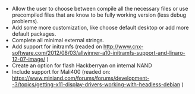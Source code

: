  - Allow the user to choose between compile all the necessary files or use precompiled files that are know to be fully working version (less debug problems).
 - Add some more customization, like choose default desktop or add more default packages.
 - Complete all minimal external strings.
 - Add support for initramfs (readed on http://www.cnx-software.com/2012/08/03/allwinner-a10-initramfs-support-and-linaro-12-07-image/ )
 - Create an option for flash Hackberryan on internal NAND
 - Include support for Mali400 (readed on: https://www.miniand.com/forums/forums/development--3/topics/getting-x11-display-drivers-working-with-headless-debian )

